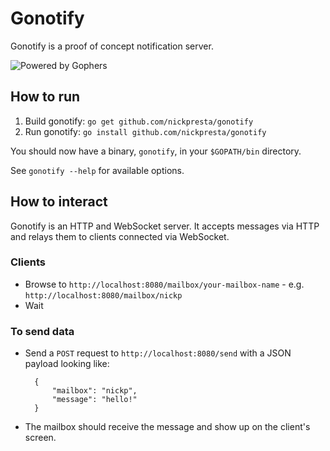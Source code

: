 # Gonotify
Gonotify is a proof of concept notification server.

![Powered by Gophers](http://i.imgur.com/SwkPj.png "Powered by Gophers")

## How to run
1. Build gonotify: `go get github.com/nickpresta/gonotify`
2. Run gonotify: `go install github.com/nickpresta/gonotify`

You should now have a binary, `gonotify`, in your `$GOPATH/bin` directory.

See `gonotify --help` for available options.

## How to interact
Gonotify is an HTTP and WebSocket server.
It accepts messages via HTTP and relays them to clients connected via WebSocket.

### Clients
* Browse to `http://localhost:8080/mailbox/your-mailbox-name` - e.g. `http://localhost:8080/mailbox/nickp`
* Wait

### To send data
* Send a `POST` request to `http://localhost:8080/send` with a JSON payload looking like:

        {
            "mailbox": "nickp",
            "message": "hello!"
        }

* The mailbox should receive the message and show up on the client's screen.
